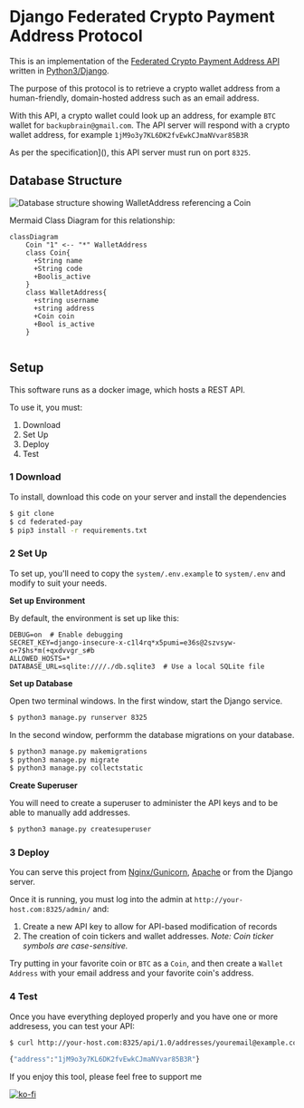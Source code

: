 # Django Federated Crypto Payment Address Protocol

This is an implementation of the [Federated Crypto Payment Address API](https://github.com/backupbrain/federated-crypto-address-api) written in [Python3/Django](https://djangoproject.com/).

The purpose of this protocol is to retrieve a crypto wallet address from a human-friendly, domain-hosted address such as an email address.

With this API, a crypto wallet could look up an address, for example `BTC` wallet for `backupbrain@gmail.com`. The API server will respond with a crypto wallet address, for example `1jM9o3y7KL6DK2fvEwkCJmaNVvar85B3R`

As per the specification](), this API server must run on port `8325`.

## Database Structure

![Database structure showing WalletAddress referencing a Coin](https://mermaid.ink/svg/eyJjb2RlIjoiY2xhc3NEaWFncmFtXG4gICAgQ29pbiBcIjFcIiA8LS0gXCIqXCIgV2FsbGV0QWRkcmVzc1xuICAgIGNsYXNzIENvaW57XG4gICAgICArU3RyaW5nIG5hbWVcbiAgICAgICtTdHJpbmcgY29kZVxuICAgICAgK0Jvb2xpc19hY3RpdmVcbiAgICB9XG4gICAgY2xhc3MgV2FsbGV0QWRkcmVzc3tcbiAgICAgICtzdHJpbmcgdXNlcm5hbWVcbiAgICAgICtzdHJpbmcgYWRkcmVzc1xuICAgICAgK0NvaW4gY29pblxuICAgICAgK0Jvb2wgaXNfYWN0aXZlXG4gICAgfVxuICAgICAgICAgICAgIiwibWVybWFpZCI6eyJ0aGVtZSI6ImRlZmF1bHQifSwidXBkYXRlRWRpdG9yIjpmYWxzZX0 "Database Structure")

Mermaid Class Diagram for this relationship:
```mermaid
classDiagram
    Coin "1" <-- "*" WalletAddress
    class Coin{
      +String name
      +String code
      +Boolis_active
    }
    class WalletAddress{
      +string username
      +string address
      +Coin coin
      +Bool is_active
    }
            
```

## Setup

This software runs as a docker image, which hosts a REST API.

To use it, you must:
1) Download
2) Set Up
3) Deploy
4) Test

### 1 Download

To install, download this code on your server and install the dependencies

```bash
$ git clone 
$ cd federated-pay
$ pip3 install -r requirements.txt
```

### 2 Set Up

To set up, you'll need to copy the `system/.env.example` to `system/.env` and modify to suit your needs.

**Set up Environment**

By default, the environment is set up like this:

```
DEBUG=on  # Enable debugging
SECRET_KEY=django-insecure-x-c1l4rq*x5pumi=e36s@2szvsyw-o+7$hs*m(+qxdvvgr_s#b
ALLOWED_HOSTS=*
DATABASE_URL=sqlite:////./db.sqlite3  # Use a local SQLite file
```

**Set up Database**

Open two terminal windows. In the first window, start the Django service.

```bash
$ python3 manage.py runserver 8325
```

In the second window, performm the database migrations on your database.

```bash
$ python3 manage.py makemigrations
$ python3 manage.py migrate
$ python3 manage.py collectstatic
```

**Create Superuser**

You will need to create a superuser to administer the API keys and to be able to manually add addresses.

```bash
$ python3 manage.py createsuperuser
```

### 3 Deploy

You can serve this project from [Nginx/Gunicorn](https://gunicorn.org/), [Apache](https://httpd.apache.org/) or from the Django server. 

Once it is running, you must log into the admin at `http://your-host.com:8325/admin/` and:
1) Create a new API key to allow for API-based modification of records
2) The creation of coin tickers and wallet addresses. *Note: Coin ticker symbols are case-sensitive.*

Try putting in your favorite coin or `BTC` as a `Coin`, and then create a `Wallet Address` with your email address and your favorite coin's address.

### 4 Test

Once you have everything deployed properly and you have one or more addresess, you can test your API:

```bash
$ curl http://your-host.com:8325/api/1.0/addresses/youremail@example.com/BTC/

{"address":"1jM9o3y7KL6DK2fvEwkCJmaNVvar85B3R"}
```

If you enjoy this tool, please feel free to support me

[![ko-fi](https://ko-fi.com/img/githubbutton_sm.svg)](https://ko-fi.com/S6S53GD2U)
